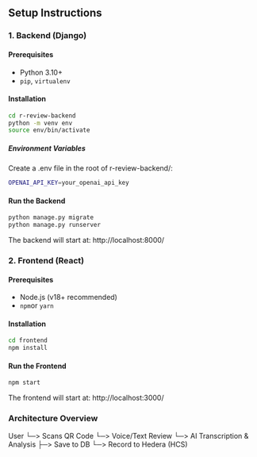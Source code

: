 ## Setup Instructions

### 1. Backend (Django)

#### Prerequisites

- Python 3.10+
- `pip`, `virtualenv`

#### Installation

```bash
cd r-review-backend
python -m venv env
source env/bin/activate
```
##### Environment Variables

Create a .env file in the root of r-review-backend/:

```bash
OPENAI_API_KEY=your_openai_api_key
```
#### Run the Backend

```bash
python manage.py migrate
python manage.py runserver
```
The backend will start at: http://localhost:8000/

### 2. Frontend (React)

#### Prerequisites

- Node.js (v18+ recommended)
- `npm`or `yarn`
  
#### Installation

```bash
cd frontend
npm install
```
#### Run the Frontend

```bash
npm start
```
The frontend will start at: http://localhost:3000/

### Architecture Overview

User
 └─> Scans QR Code
     └─> Voice/Text Review
         └─> AI Transcription & Analysis
             ├─> Save to DB
             └─> Record to Hedera (HCS)


